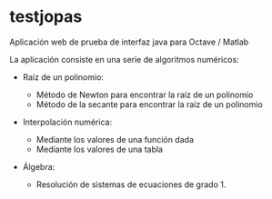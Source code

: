 # testjopas

Aplicación web de prueba de interfaz java para Octave / Matlab

La aplicación consiste en una serie de algoritmos numéricos:

- Raíz de un polinomio:
  - Método de Newton para encontrar la raíz de un polinomio
  - Método de la secante para encontrar la raíz de un polinomio

- Interpolación numérica:
  - Mediante los valores de una función dada
  - Mediante los valores de una tabla
  
- Álgebra:
  - Resolución de sistemas de ecuaciones de grado 1.
